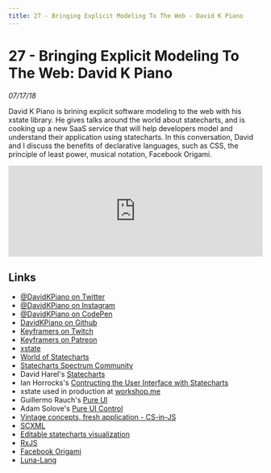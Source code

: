 ```yaml
---
title: 27 - Bringing Explicit Modeling To The Web - David K Piano
---
```


# 27 - Bringing Explicit Modeling To The Web: David K Piano

_07/17/18_

David K Piano is brining explicit software modeling to the web with his xstate library. He gives talks around the world about statecharts, and is cooking up a new SaaS service that will help developers model and understand their application using statecharts. In this conversation, David and I discuss the benefits of declarative languages, such as CSS, the principle of least power, musical notation, Facebook Origami.

<iframe src="https://omny.fm/shows/future-of-coding/27-bringing-explicit-modeling-to-the-web-david-k-p/embed" width="100%" height="180" frameborder="0"></iframe>

## Links

* [@DavidKPiano on Twitter](https://twitter.com/davidkpiano)
* [@DavidKPiano on Instagram](https://www.instagram.com/davidkpiano/)
* [@DavidKPiano on CodePen](https://codepen.io/davidkpiano)
* [DavidKPiano on Github](https://github.com/davidkpiano)
* [Keyframers on Twitch](https://www.twitch.tv/keyframers)
* [Keyframers on Patreon](https://www.patreon.com/keyframers/posts?tag=animation)
* [xstate](https://github.com/davidkpiano/xstate)
* [World of Statecharts](https://statecharts.github.io/)
* [Statecharts Spectrum Community](https://spectrum.chat/statecharts)
* David Harel's [Statecharts](http://www.inf.ed.ac.uk/teaching/courses/seoc/2005_2006/resources/statecharts.pdf)
* Ian Horrocks's [Contructing the User Interface with Statecharts](https://www.amazon.com/Constructing-User-Interface-Statecharts-Horrocks/dp/0201342782)
* xstate used in production at [workshop.me](https://workshop.me/)
* Guillermo Rauch's [Pure UI](https://rauchg.com/2015/pure-ui)
* Adam Solove's [Pure UI Control](https://medium.com/@asolove/pure-ui-control-ac8d1be97a8d)
* [Vintage concepts, fresh application - CS-in-JS](https://medium.com/@elianne/vintage-concepts-fresh-applications-cs-in-js-af85be4ed487)
* [SCXML](https://www.w3.org/TR/scxml/)
* [Editable statecharts visualization](bit.ly/xstate-viz)
* [RxJS](https://github.com/ReactiveX/rxjs)
* [Facebook Origami](https://origami.design/)
* [Luna-Lang](http://luna-lang.org)



